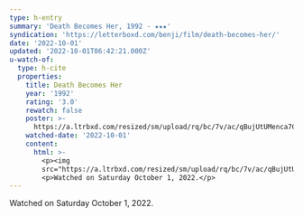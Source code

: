 ```yaml
---
type: h-entry
summary: 'Death Becomes Her, 1992 - ★★★'
syndication: 'https://letterboxd.com/benji/film/death-becomes-her/'
date: '2022-10-01'
updated: '2022-10-01T06:42:21.000Z'
u-watch-of:
  type: h-cite
  properties:
    title: Death Becomes Her
    year: '1992'
    rating: '3.0'
    rewatch: false
    poster: >-
      https://a.ltrbxd.com/resized/sm/upload/rq/bc/7v/ac/qBujUtUMenca7C6HzZhd0an0Jg3-0-600-0-900-crop.jpg?v=025c6b1e50
    watched-date: '2022-10-01'
    content:
      html: >-
        <p><img
        src="https://a.ltrbxd.com/resized/sm/upload/rq/bc/7v/ac/qBujUtUMenca7C6HzZhd0an0Jg3-0-600-0-900-crop.jpg?v=025c6b1e50"/></p>
        <p>Watched on Saturday October 1, 2022.</p>
---
```

Watched on Saturday October 1, 2022.
